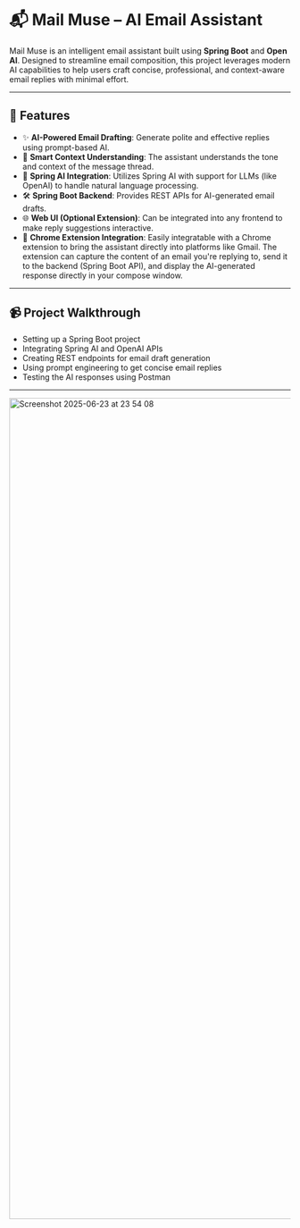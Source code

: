 # 📬 Mail Muse – AI Email Assistant

Mail Muse is an intelligent email assistant built using **Spring Boot** and **Open AI**. Designed to streamline email composition, this project leverages modern AI capabilities to help users craft concise, professional, and context-aware email replies with minimal effort.

---

## 🚀 Features

- ✨ **AI-Powered Email Drafting**: Generate polite and effective replies using prompt-based AI.
- 📧 **Smart Context Understanding**: The assistant understands the tone and context of the message thread.
- 🧠 **Spring AI Integration**: Utilizes Spring AI with support for LLMs (like OpenAI) to handle natural language processing.
- 🛠️ **Spring Boot Backend**: Provides REST APIs for AI-generated email drafts.
- 🌐 **Web UI (Optional Extension)**: Can be integrated into any frontend to make reply suggestions interactive.
- 🧩 **Chrome Extension Integration**: Easily integratable with a Chrome extension to bring the assistant directly into platforms like Gmail.
The extension can capture the content of an email you're replying to, send it to the backend (Spring Boot API), and display the AI-generated response directly in your compose window.

---

## 📹 Project Walkthrough

- Setting up a Spring Boot project
- Integrating Spring AI and OpenAI APIs
- Creating REST endpoints for email draft generation
- Using prompt engineering to get concise email replies
- Testing the AI responses using Postman

---
<img width="1470" alt="Screenshot 2025-06-23 at 23 54 08" src="https://github.com/user-attachments/assets/07996e23-1c40-4bc2-9e75-b1cf3f6bbc76" />


